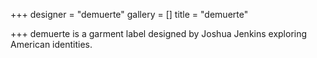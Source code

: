 +++
designer = "demuerte"
gallery = []
title = "demuerte"

+++
demuerte is a garment label designed by Joshua Jenkins exploring American identities.